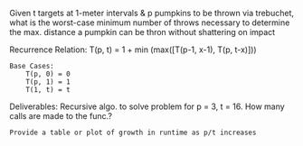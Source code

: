 Given t targets at 1-meter intervals & p pumpkins to be thrown via trebuchet, what is the worst-case minimum number of throws necessary to determine the max. distance a pumpkin can be thron without shattering on impact

Recurrence Relation:
    T(p, t) = 1 + min (max([T(p-1, x-1), T(p, t-x)]))

    Base Cases:
        T(p, 0) = 0
        T(p, 1) = 1
        T(1, t) = t

Deliverables:
    Recursive algo. to solve problem for p = 3, t = 16.
    How many calls are made to the func.?

    Provide a table or plot of growth in runtime as p/t increases

